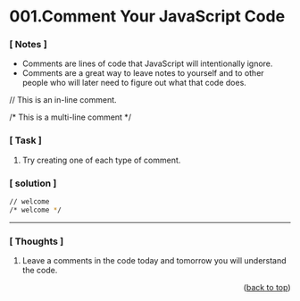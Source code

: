 <a name="topage"></a>

# 001.Comment Your JavaScript Code

### [ Notes ]
  * Comments are lines of code that JavaScript will intentionally ignore. <br/>
  * Comments are a great way to leave notes to yourself and to other people who will later need to figure out what that code does.

// This is an in-line comment.

/* This is a
multi-line comment 
*/

### [ Task ]
  1. Try creating one of each type of comment.

### [ solution ]

```sh
// welcome
/* welcome */
```

-----

### [ Thoughts ]

  1. Leave a comments in the code today and tomorrow you will understand the code.
     


<p align="right">(<a href="#topage">back to top</a>)</p>
<br/>
<br/>

